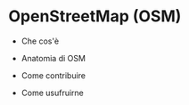 ---
---

# OpenStreetMap (OSM)

- Che cos'è

- Anatomia di OSM

- Come contribuire

- Come usufruirne
